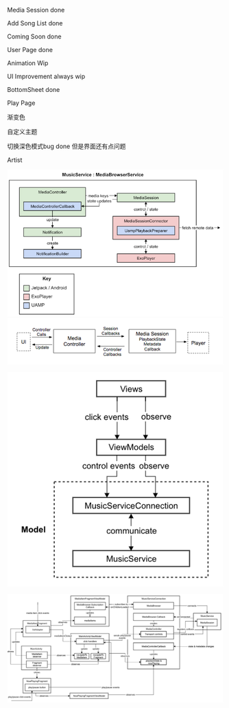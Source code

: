 Media Session	done

Add Song List		done

Coming Soon		done

User Page			done

Animation			Wip

UI Improvement   always wip

BottomSheet done

Play Page	

渐变色

自定义主题 

切换深色模式bug		done  但是界面还有点问题



Artist

![Detailed view of MusicService](https://github.com/android/uamp/raw/main/docs/images/4-MusicService.png)![Diagram showing how MediaController and MediaSession communicate](https://github.com/android/uamp/raw/main/docs/images/5-MediaController.png)

![Class diagram showing UAMP's Model-View-ViewModel architecture](https://github.com/android/uamp/raw/main/docs/images/9-mvvm.png)

![Diagram showing important interactions between UI classes](https://github.com/android/uamp/raw/main/docs/images/12-ui-class-diagram.png)